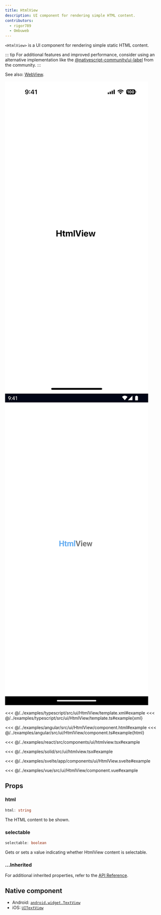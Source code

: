 ```yaml
---
title: HtmlView
description: UI component for rendering simple HTML content.
contributors:
  - rigor789
  - Ombuweb
---
```


`<HtmlView>` is a UI component for rendering simple static HTML content.

::: tip
For additional features and improved performance, consider using an alternative implementation like the
[@nativescript-community/ui-label](https://github.com/nativescript-community/ui-label) from the community.
:::

See also: [WebView](/ui/web-view).

<DeviceFrame type="ios">
<img src="../assets/images/screenshots/ios/HtmlView.png"/>
</DeviceFrame>
<DeviceFrame type="android">
<img src="../assets/images/screenshots/android/HtmlView.png"/>
</DeviceFrame>

<Tabs>
<Tab flavor="typescript">

<<< @/../examples/typescript/src/ui/HtmlView/template.xml#example
<<< @/../examples/typescript/src/ui/HtmlView/template.ts#example{xml}

</Tab>

<Tab flavor="angular">

<<< @/../examples/angular/src/ui/HtmlView/component.html#example
<<< @/../examples/angular/src/ui/HtmlView/component.ts#example{html}

</Tab>
<Tab flavor="react">

<<< @/../examples/react/src/components/ui/htmlview.tsx#example

</Tab>
<Tab flavor="solid">

<<< @/../examples/solid/src/ui/htmlview.tsx#example

</Tab>
<Tab flavor="svelte">

<<< @/../examples/svelte/app/components/ui/HtmlView.svelte#example

</Tab>
<Tab flavor="vue">

<<< @/../examples/vue/src/ui/HtmlView/component.vue#example

</Tab>
</Tabs>

## Props

### html

```ts
html: string
```

The HTML content to be shown.

### selectable

```ts
selectable: boolean
```

Gets or sets a value indicating whether HtmlView content is selectable.

### ...Inherited

For additional inherited properties, refer to the [API Reference](/api/class/HtmlView).

## Native component

- Android: [`android.widget.TextView`](https://developer.android.com/reference/android/widget/TextView.html)
- iOS: [`UITextView`](https://developer.apple.com/documentation/uikit/uitextview)
